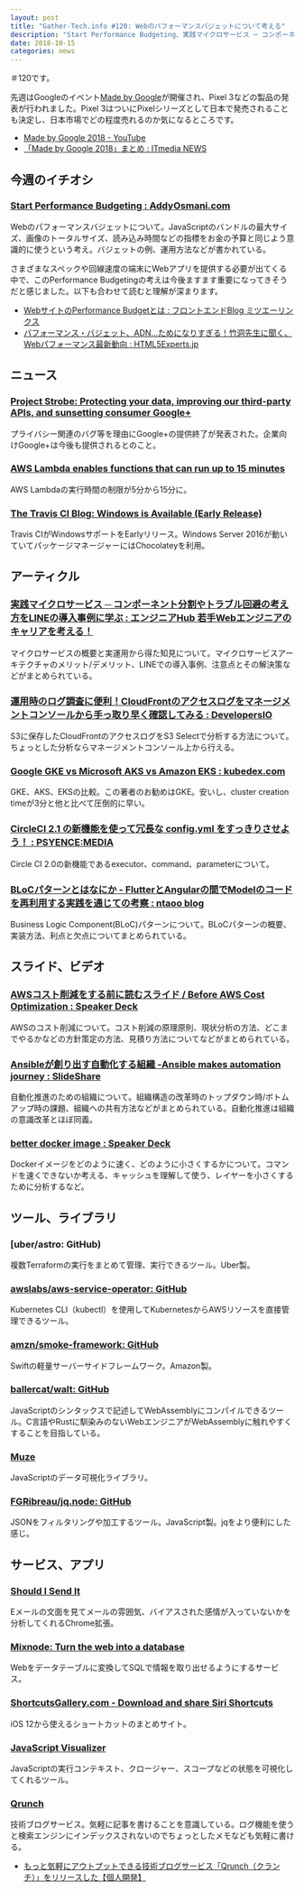 ```yaml
---
layout: post
title: "Gather-Tech.info #120: Webのパフォーマンスバジェットについて考える"
description: "Start Performance Budgeting、実践マイクロサービス ─ コンポーネント分割やトラブル回避の考え方をLINEの導入事例に学ぶ など"
date: 2018-10-15
categories: news
---
```


＃120です。

先週はGoogleのイベント[Made by Google](https://www.blog.google/products/hardware/made-by-google-2018/)が開催され、Pixel 3などの製品の発表が行われました。Pixel 3はついにPixelシリーズとして日本で発売されることも決定し、日本市場でどの程度売れるのか気になるところです。

- [Made by Google 2018 - YouTube](https://www.youtube.com/watch?v=EsoQGTA1SxY)
- [「Made by Google 2018」まとめ : ITmedia NEWS](http://www.itmedia.co.jp/news/articles/1810/10/news054.html)

## 今週のイチオシ

### [Start Performance Budgeting : AddyOsmani.com](https://addyosmani.com/blog/performance-budgets/)

Webのパフォーマンスバジェットについて。JavaScriptのバンドルの最大サイズ、画像のトータルサイズ、読み込み時間などの指標をお金の予算と同じよう意識的に使うという考え。バジェットの例、運用方法などが書かれている。

さまざまなスペックや回線速度の端末にWebアプリを提供する必要が出てくる中で、このPerformance Budgetingの考えは今後ますます重要になってきそうだと感じました。以下も合わせて読むと理解が深まります。

- [WebサイトのPerformance Budgetとは : フロントエンドBlog  ミツエーリンクス](https://www.mitsue.co.jp/knowledge/blog/frontend/201612/16_1413.html)
- [パフォーマンス・バジェット、ADN…ためになりすぎる！竹洞先生に聞く、Webパフォーマンス最新動向 : HTML5Experts.jp](https://html5experts.jp/shumpei-shiraishi/22028/)

## ニュース

### [Project Strobe: Protecting your data, improving our third-party APIs, and sunsetting consumer Google+](https://www.blog.google/technology/safety-security/project-strobe/)

プライバシー関連のバグ等を理由にGoogle+の提供終了が発表された。企業向けGoogle+は今後も提供されるとのこと。

### [AWS Lambda enables functions that can run up to 15 minutes](https://aws.amazon.com/jp/about-aws/whats-new/2018/10/aws-lambda-supports-functions-that-can-run-up-to-15-minutes/)

AWS Lambdaの実行時間の制限が5分から15分に。

### [The Travis CI Blog: Windows is Available (Early Release)](https://blog.travis-ci.com/2018-10-11-windows-early-release)

Travis CIがWindowsサポートをEarlyリリース。Windows Server 2016が動いていてパッケージマネージャーにはChocolateyを利用。

## アーティクル

### [実践マイクロサービス ─ コンポーネント分割やトラブル回避の考え方をLINEの導入事例に学ぶ : エンジニアHub 若手Webエンジニアのキャリアを考える！](https://employment.en-japan.com/engineerhub/entry/2018/10/09/110000)

マイクロサービスの概要と実運用から得た知見について。マイクロサービスアーキテクチャのメリット/デメリット、LINEでの導入事例、注意点とその解決策などがまとめられている。

### [運用時のログ調査に便利！CloudFrontのアクセスログをマネージメントコンソールから手っ取り早く確認してみる : DevelopersIO](https://dev.classmethod.jp/cloud/cloudfront-access-log-survey-use-s3-select/)

S3に保存したCloudFrontのアクセスログをS3 Selectで分析する方法について。ちょっとした分析ならマネージメントコンソール上から行える。

### [Google GKE vs Microsoft AKS vs Amazon EKS : kubedex.com](https://kubedex.com/google-gke-vs-microsoft-aks-vs-amazon-eks/)

GKE、AKS、EKSの比較。この著者のお勧めはGKE。安いし、cluster creation timeが3分と他と比べて圧倒的に早い。

### [CircleCI 2.1 の新機能を使って冗長な config.yml をすっきりさせよう！ : PSYENCE:MEDIA](https://tech.recruit-mp.co.jp/dev-tools/post-14868/)

Circle CI 2.0の新機能であるexecutor、command、parameterについて。

### [BLoCパターンとはなにか - FlutterとAngularの間でModelのコードを再利用する実践を通じての考察 : ntaoo blog](http://ntaoo.hatenablog.com/entry/2018/10/08/072933)

Business Logic Component(BLoC)パターンについて。BLoCパターンの概要、実装方法、利点と欠点についてまとめられている。

## スライド、ビデオ

### [AWSコスト削減をする前に読むスライド / Before AWS Cost Optimization : Speaker Deck](https://speakerdeck.com/katsuhisa91/before-aws-cost-optimization)

AWSのコスト削減について。コスト削減の原理原則、現状分析の方法、どこまでやるかなどの方針策定の方法、見積り方法についてなどがまとめられている。

### [Ansibleが創り出す自動化する組織 -Ansible makes automation journey : SlideShare](https://www.slideshare.net/ShingoKitayama/ansible-ansible-makes-automation-journey-118995367)

自動化推進のための組織について。組織構造の改革時のトップダウン時/ボトムアップ時の課題、組織への共有方法などがまとめられている。自動化推進は組織の意識改革とほぼ同義。

### [better docker image : Speaker Deck](https://speakerdeck.com/orisano/better-docker-image)

Dockerイメージをどのように速く、どのように小さくするかについて。コマンドを速くできないか考える、キャッシュを理解して使う、レイヤーを小さくするために分析するなど。

## ツール、ライブラリ

### [uber/astro: GitHub)

複数Terraformの実行をまとめて管理、実行できるツール。Uber製。

### [awslabs/aws-service-operator: GitHub](https://github.com/awslabs/aws-service-operator)

Kubernetes CLI（kubectl）を使用してKubernetesからAWSリソースを直接管理できるツール。

### [amzn/smoke-framework: GitHub](https://github.com/amzn/smoke-framework)

Swiftの軽量サーバーサイドフレームワーク。Amazon製。

### [ballercat/walt: GitHub](https://github.com/ballercat/walt)

JavaScriptのシンタックスで記述してWebAssemblyにコンパイルできるツール。C言語やRustに馴染みのないWebエンジニアがWebAssemblyに触れやすくすることを目指している。

### [Muze](https://www.charts.com/muze)

JavaScriptのデータ可視化ライブラリ。

### [FGRibreau/jq.node: GitHub](https://github.com/fgribreau/jq.node)

JSONをフィルタリングや加工するツール。JavaScript製。jqをより便利にした感じ。

## サービス、アプリ

### [Should I Send It](http://www.shouldisendit.com/)

Eメールの文面を見てメールの雰囲気、バイアスされた感情が入っていないかを分析してくれるChrome拡張。

### [Mixnode: Turn the web into a database](https://www.mixnode.com/)

Webをデータテーブルに変換してSQLで情報を取り出せるようにするサービス。

### [ShortcutsGallery.com - Download and share Siri Shortcuts](https://shortcutsgallery.com/)

iOS 12から使えるショートカットのまとめサイト。

### [JavaScript Visualizer](https://tylermcginnis.com/javascript-visualizer/)

JavaScriptの実行コンテキスト、クロージャー、スコープなどの状態を可視化してくれるツール。

### [Qrunch](https://qrunch.io/)

技術ブログサービス。気軽に記事を書けることを意識している。ログ機能を使うと検索エンジンにインデックスされないのでちょっとしたメモなども気軽に書ける。

- [もっと気軽にアウトプットできる技術ブログサービス「Qrunch（クランチ）」をリリースした【個人開発】](https://qiita.com/c0domisu/items/95a561d163d26bbfe274)
